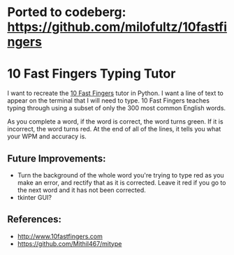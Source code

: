 # Ported to codeberg: https://github.com/milofultz/10fastfingers

# 10 Fast Fingers Typing Tutor

I want to recreate the [10 Fast Fingers](http://10fastfingers.com/) tutor in Python. I want a line of text to appear on the terminal that I will need to type. 10 Fast Fingers teaches typing through using a subset of only the 300 most common English words.

As you complete a word, if the word is correct, the word turns green. If it is incorrect, the word turns red. At the end of all of the lines, it tells you what your WPM and accuracy is.

## Future Improvements:

* Turn the background of the whole word you're trying to type red as you make an error, and rectify that as it is corrected. Leave it red if you go to the next word and it has not been corrected.
* tkinter GUI?

## References:

* <http://www.10fastfingers.com>
* <https://github.com/Mithil467/mitype>
